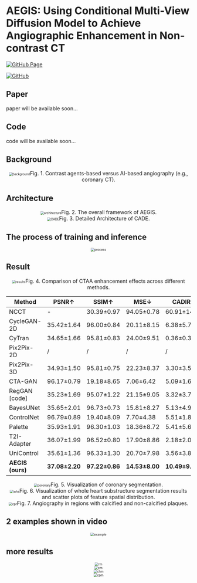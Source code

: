 # AEGIS: Using Conditional Multi-View Diffusion Model to Achieve Angiographic Enhancement in Non-contrast CT
[![GitHub Page](https://img.shields.io/badge/GitHub-Page-159957.svg)](https://github.com/jiahaoxia-list/AEGIS) 

[//]: # ([![arXiv]&#40;https://img.shields.io/badge/arXiv-b31b1b.svg&#41;]&#40;https://arxiv.org/abs/xx&#41;)
[![GitHub](https://img.shields.io/github/stars/jiahaoxia-list/AEGIS)](https://github.com/jiahaoxia-list/AEGIS)
## Paper
paper will be available soon...
## Code
code will be available soon...
## Background
<div align="center"><img src="github/figure/background.png" alt="background" style="zoom:60%;" />Fig. 1. Contrast agents-based versus AI-based angiography (e.g., coronary CT). </div>

## Architecture
<div align="center"><img src="github/figure/architecture.png" alt="architecture" style="zoom:60%;" />Fig. 2.  The overall framework of AEGIS. </div>

<div align="center"><img src="github/figure/CADE.png" alt="CADE" style="zoom:60%;" />Fig. 3. Detailed Architecture of CADE.</div>

## The process of training and inference
<div align="center"><img src="github/figure/process.gif" alt="process" style="zoom:60%;" /></div>

## Result
<div align="center"><img src="github/figure/Results.png" alt="results" style="zoom:60%;" />Fig. 4. Comparison of CTAA enhancement effects across different methods.</div>

| Method           |PSNR↑          | SSIM↑          | MSE↓           | CADIR↑         | HSDIR↑        | FID↓            |
|------------------|---------------|----------------|----------------|----------------|---------------|-----------------|
| NCCT             | - | 30.39±0.97     | 94.05±0.78     | 60.91±14.04    | -              | -             | 80.95±30.14     |
| CycleGAN-2D      | 35.42±1.64     | 96.00±0.84     | 20.11±8.15     | 6.38±5.78      | 4.20±1.34     | 18.11±10.47     |
| CyTran           | 34.65±1.66     | 95.81±0.83     | 24.00±9.51     | 0.36±0.37      | 1.81±0.92     | 55.70±23.94     |
| Pix2Pix-2D       | /              | /              | /              | /              | /             | 55.87±23.80     |
| Pix2Pix-3D        | 34.93±1.50     | 95.81±0.75     | 22.23±8.37     | 3.30±3.59      | 3.73±1.19     | 31.88±17.49     |
| CTA-GAN           | 96.17±0.79     | 19.18±8.65     | 7.06±6.42      | 5.09±1.63     | 17.82±10.72     |
| RegGAN         [code]</a>| 35.23±1.69     | 95.07±1.22     | 21.15±9.05     | 3.32±3.77      | 4.13±1.48     | 30.79±18.08     |
| BayesUNet        | 35.65±2.01     | 96.73±0.73     | 15.81±8.27     | 5.13±4.94      | 4.64±1.51     | 25.84±17.86     |
| ControlNet       | 96.79±0.89     | 19.40±8.09     | 7.70±4.38      | 5.51±1.82     | 17.49±13.08     |
| Palette         | 35.93±1.91     | 96.30±1.03     | 18.36±8.72     | 5.41±5.67      | 5.07±1.69     | 23.95±13.54     |
| T2I-Adapter     | 36.07±1.99     | 96.52±0.80     | 17.90±8.86     | 2.18±2.06      | 3.79±1.45     | 33.11±22.13     |
| UniControl      | 35.61±1.36     | 96.33±1.30     | 20.70±7.98     | 3.56±3.89      | 5.48±1.83     | 33.61±21.77     |
| **AEGIS (ours)**| **37.08±2.20** | **97.22±0.86** | **14.53±8.00** | **10.49±9.85** | **5.57±1.88** | **16.68±11.46** |


<div align="center"><img src="github/figure/segment_coronray.png" alt="coronary" style="zoom:60%;" />Fig. 5. Visualization of coronary segmentation.</div>

<div align="center"><img src="github/figure/segment_whs.png" alt="whs" style="zoom:60%;" />Fig. 6. Visualization of whole heart substructure segmentation results and scatter plots of feature spatial distribution. </div>

<div align="center"><img src="github/figure/cpr.png" alt="cpr" style="zoom:60%;" />Fig. 7. Angiography in regions with calcified and non-calcified plaques.</div>

## 2 examples shown in video
<div align="center"><img src="github/figure/examples.gif" alt="example" style="zoom:60%;" /></div>

## more results
<div align="center"><img src="github/figure/Results-more.png" alt="rm" style="zoom:60%;" /></div>
<div align="center"><img src="github/figure/coronary-more.png" alt="cm" style="zoom:60%;" /></div>
<div align="center"><img src="github/figure/chamber-more.png" alt="chm" style="zoom:60%;" /></div>
<div align="center"><img src="github/figure/cpr-more.png" alt="cpm" style="zoom:60%;" /></div>

